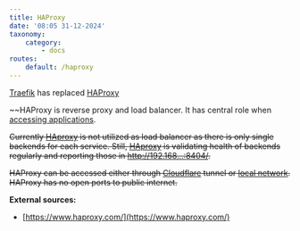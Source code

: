 ```yaml
---
title: HAProxy
date: '08:05 31-12-2024'
taxonomy:
    category:
        - docs
routes:
    default: /haproxy
---
```


[Traefik](/traefik) has replaced [HAProxy](/haproxy)

~~HAProxy is reverse proxy and load balancer. It has central role when [accessing applications](/access-to-applications).

~~Currently [HAproxy](/haproxy) is not utilized as load balancer as there is only single backends for each service. Still, [HAproxy](/haproxy) is validating health of backends regularly and reporting those in http://192.168...:8404/.~~

~~HAProxy can be accessed either through [Cloudflare](/cloudflare) tunnel or [local network](/lan). HAProxy has no open ports to public internet.~~


**External sources:**
* [https://www.haproxy.com/](https://www.haproxy.com/)
